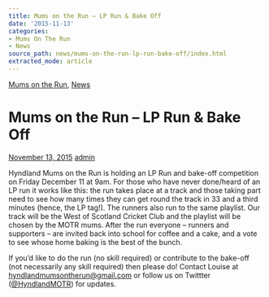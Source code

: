 ```yaml
---
title: Mums on the Run – LP Run & Bake Off
date: '2015-11-13'
categories:
- Mums On The Run
- News
source_path: news/mums-on-the-run-lp-run-bake-off/index.html
extracted_mode: article
---
```

[Mums on the Run](category/mums-on-the-run/), [News](category/news/)

# Mums on the Run – LP Run & Bake Off

[November 13, 2015](news/mums-on-the-run-lp-run-bake-off/) [admin](author/admin/)

Hyndland Mums on the Run is holding an LP Run and bake-off competition on Friday December 11 at&nbsp;9am. For those who have never done/heard of an LP run it works like this: the run takes place at a&nbsp;track and those taking part need to see how many times they can get round the track in 33 and a&nbsp;third minutes (hence, the LP tag!). The runners also run to the same playlist. Our track will be the&nbsp;West of Scotland Cricket Club and the playlist will be chosen by the MOTR mums. After the run&nbsp;everyone – runners and supporters – are invited back into school for coffee and a cake, and a vote to&nbsp;see whose home baking is the best of the bunch.

If you’d like to do the run (no skill required) or contribute to the bake-off (not necessarily any skill&nbsp;required) then please do! Contact Louise at [hyndlandmumsontherun@gmail.com](mailto:hyndlandmumsontherun@gmail.com) or follow us on&nbsp;Twittter ([@HyndlandMOTR](http://twitter.com/HyndlandMOTR)) for updates.
